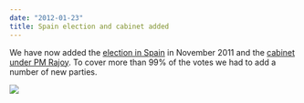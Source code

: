 ```yaml
---
date: "2012-01-23"
title: Spain election and cabinet added
---
```


We have now added the [election in Spain](http://dev.parlgov.org/data/esp/election-parliament/2011-11-20/) in November 2011 and the [cabinet under PM Rajoy](http://dev.parlgov.org/data/esp/cabinet-party/2011-12-21/). To cover more than 99% of the votes we had to add a number of new parties.

![](/images/parliament-scotland.jpg)
